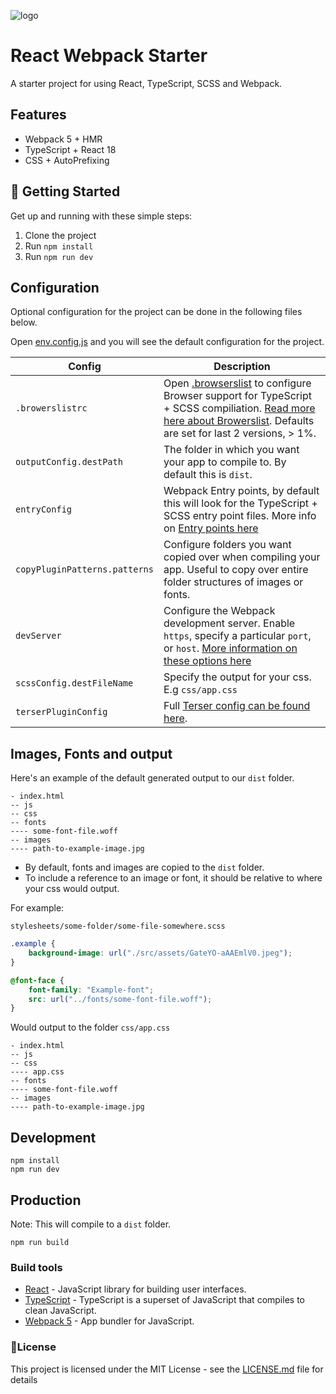 ![logo](https://user-images.githubusercontent.com/6104940/107880275-b04f2b80-6ed5-11eb-9852-de05425070cc.png)

# React Webpack Starter

A starter project for using React, TypeScript, SCSS and Webpack.

## Features

- Webpack 5 + HMR
- TypeScript + React 18
- CSS + AutoPrefixing

## 🚀 Getting Started

Get up and running with these simple steps:

1. Clone the project
2. Run `npm install`
3. Run `npm run dev`

## Configuration

Optional configuration for the project can be done in the following files below.

Open [env.config.js](/env.config.js) and you will see the default configuration for the project.

| Config                        | Description                                                                                                                                                                                                                           |
|-------------------------------|---------------------------------------------------------------------------------------------------------------------------------------------------------------------------------------------------------------------------------------|
| `.browerslistrc`              | Open [.browserslist](/.browserslistrc) to configure Browser support for TypeScript + SCSS compiliation. [Read more here about Browerslist](https://github.com/browserslist/browserslist). Defaults are set for last 2 versions, > 1%. |
| `outputConfig.destPath`       | The folder in which you want your app to compile to. By default this is `dist`.                                                                                                                                                       |
| `entryConfig`                 | Webpack Entry points, by default this will look for the TypeScript + SCSS entry point files.  More info on [Entry points here](https://webpack.js.org/concepts/entry-points/ )                                                        |
| `copyPluginPatterns.patterns` | Configure folders you want copied over when compiling your app. Useful to copy over entire folder structures of images or fonts.                                                                                                      |
| `devServer`                   | Configure the Webpack development server. Enable `https`, specify a particular `port`, or `host`. [More information on these options here](https://webpack.js.org/configuration/dev-server/)                                          |
| `scssConfig.destFileName`     | Specify the output for your css. E.g `css/app.css`                                                                                                                                                                                    |
| `terserPluginConfig`          | Full [Terser config can be found here](https://webpack.js.org/plugins/terser-webpack-plugin/#terseroptions).                                                                                                                          |

## Images, Fonts and output

Here's an example of the default generated output to our `dist` folder.

```
- index.html
-- js
-- css
-- fonts
---- some-font-file.woff
-- images
---- path-to-example-image.jpg
```

- By default, fonts and images are copied to the `dist` folder.
- To include a reference to an image or font, it should be relative to where your css would output.

For example:

`stylesheets/some-folder/some-file-somewhere.scss`

```css
.example {
    background-image: url("./src/assets/GateYO-aAAEmlV0.jpeg");
}

@font-face {
    font-family: "Example-font";
    src: url("../fonts/some-font-file.woff");
}
``` 

Would output to the folder `css/app.css`

```
- index.html
-- js
-- css
---- app.css
-- fonts
---- some-font-file.woff
-- images
---- path-to-example-image.jpg
```

## Development

```shell
npm install
npm run dev
```

## Production

Note: This will compile to a `dist` folder.

```shell
npm run build
```

### Build tools

* [React](https://react.dev/) - JavaScript library for building user interfaces.
* [TypeScript](https://www.typescriptlang.org/) - TypeScript is a superset of JavaScript that compiles to clean
  JavaScript.
* [Webpack 5](https://webpack.js.org/) - App bundler for JavaScript.

### 📝License

This project is licensed under the MIT License - see the [LICENSE.md](LICENSE) file for details